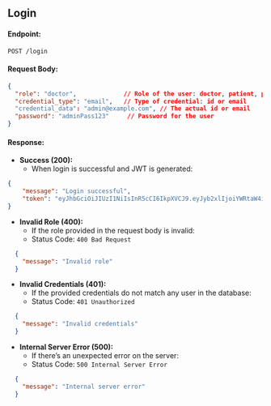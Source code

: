 ## **Login**

#### **Endpoint:**

```
POST /login
```

#### **Request Body:**

```json
{
  "role": "doctor",             // Role of the user: doctor, patient, pharmacy, lab
  "credential_type": "email",   // Type of credential: id or email
  "credential_data": "admin@example.com", // The actual id or email
  "password": "adminPass123"     // Password for the user
}
```

#### **Response:**

- **Success (200):**
    - When login is successful and JWT is generated:

```json
{
    "message": "Login successful",
    "token": "eyJhbGciOiJIUzI1NiIsInR5cCI6IkpXVCJ9.eyJyb2xlIjoiYWRtaW4iLCJpZCI6IjEyMyJ9.bWIsfdxTYwHfkl5o3fTn"
}
```

- **Invalid Role (400):**
    - If the role provided in the request body is invalid:
    - Status Code: `400 Bad Request`

```json
  {
    "message": "Invalid role"
  }
```


- **Invalid Credentials (401):**
    - If the provided credentials do not match any user in the database:
    - Status Code: `401 Unauthorized`

```json
  {
    "message": "Invalid credentials"
  }
```

- **Internal Server Error (500):**
    - If there’s an unexpected error on the server:
    - Status Code: `500 Internal Server Error`

```json
  {
    "message": "Internal server error"
  }
```
